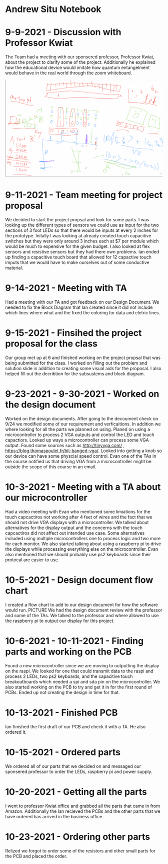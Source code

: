 # Andrew Situ Notebook

# 9-9-2021 - Discussion with Professor Kwiat

The Team had a meeting with our sponsered professor, Professor Kwiat, about the project to clarify some of the project. Additionally he explained how the educational device would imitate how quantum entangelment would behave in the real world through the zoom whiteboard.

<img src="9-9_Kwiat_Drawing.png" width = "600"/>

# 9-11-2021 - Team meeting for project proposal

We decided to start the project propsal and look for some parts. I was looking up the different types of sensors we could use as input for the two sections of 3 foot LEDs so that there would be inputs at every 2 inches for the prototype. Initally I was looking at already created touch capacitive switches but they were only around 3 inches each at $7 per module which would be much to expensive for the given budget. I also looked at flex sensors and resistive sensors but they had there own problems. Ian ended up finding a capacitive touch board that allowed for 12 capactive touch imputs that we would have to make ourselves out of some conductive material. 

# 9-14-2021 - Meeting with TA
Had a meeting with our TA and got feedback on our Design Document. We needed to fix the Block Diagram that Ian created since it did not include which lines where what and the fixed the coloring for data and eletric lines.

# 9-15-2021 - Finsihed the project proposal for the class
Our group met up at 6 and finished working on the project propsal that was being submitted for the class. I worked on filling out the problem and solution slide in addition to creating some visual aids for the proposal. I also helped fill out the decribtion for the subsustems and block diagram.

# 9-23-2021 - 9-30-2021 - Worked on the design document
Worked on the design documents. After going to the decoument check on 9/24 we modified some of our requirement and verficaitions. In addition we where looking for all the parts we planned on using. Planed on using a microcontroller to process 2 VGA outputs and control the LED and touch capactiors. Looked up ways a microcontroller can process some VGA output. Found some sources such as http://tinyvga.com/ , https://blog.thomaspoulet.fr/bit-banged-vga/. Looked into getting a knob so our device can have some physcial speed control. Evan one of the TAs in the course notified us that driving VGA from a microcontroller might be outside the scope of this course in an email.

# 10-3-2021 - Meeting with a TA about our microcontroller
Had a video meeting with Evan who mentioned some limiations for the touch capcactiros not working after 4 feet of wires and the fact that we should not drive VGA displays with a microcontroller. We talked about alternatives for the display output and the concerns with the touch capcactiros did not affect out intended use case. Some alternatives included using multiple microcontrollers one to process logic and two more for each monitor. We also started talking about using a raspberry pi to drive the displays while processing everything else on the microcontroller. Evan also mentioned that we should probably use ps2 keyboards since their protocal are easier to use.

# 10-5-2021 - Design document flow chart
I created a flow chart to add to our design document for how the software would run. 
PICTURE
We had the design document review with the professor and some of the TAs. We talked to the professor and where allowed to use the raspberry pi to output our display for this project.

# 10-6-2021 - 10-11-2021 - Finding parts and working on the PCB
Found a new microcontroller since we are moving to outputting the display on the raspi. We looked for one that could transmit data to the raspi and process 2 LEDs, two ps2 keyboards, and the capacitive touch breakoutboards which needed a spi and sda pin on the microcontroller. We also started working on the PCB to try and get it in for the first round of PCBs. Ended up not creating the design in time for that.

# 10-13-2021 - Finished PCB
Ian finished the first draft of our PCB and check it with a TA. He also ordered it.

# 10-15-2021 - Ordered parts
We ordered all of our parts that we decided on and messaged our sponsered professor to order the LEDs, raspberry pi and power supply.

# 10-20-2021 - Getting all the parts
I went to professor Kwiat office and grabbed all the parts that came in from Amazon. Additionally the Ian recieved the PCBs and the other parts that we have ordered has arrived in the business office.

# 10-23-2021 - Ordering other parts
Relized we forgot to order some of the resistors and other small parts for the PCB and placed the order.



